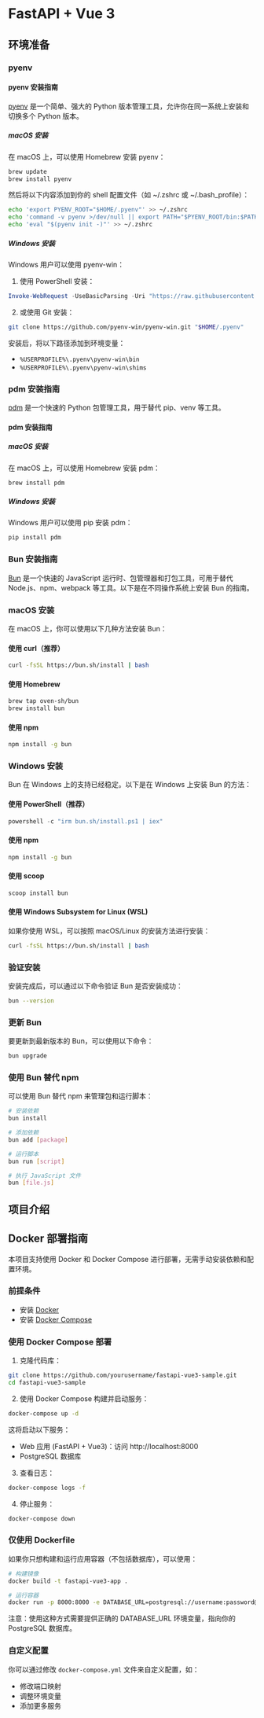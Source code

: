 # FastAPI + Vue 3

## 环境准备

### pyenv

#### pyenv 安装指南

[pyenv](https://github.com/pyenv/pyenv) 是一个简单、强大的 Python 版本管理工具，允许你在同一系统上安装和切换多个 Python 版本。

##### macOS 安装

在 macOS 上，可以使用 Homebrew 安装 pyenv：

```bash
brew update
brew install pyenv
```

然后将以下内容添加到你的 shell 配置文件（如 ~/.zshrc 或 ~/.bash_profile）：

```bash
echo 'export PYENV_ROOT="$HOME/.pyenv"' >> ~/.zshrc
echo 'command -v pyenv >/dev/null || export PATH="$PYENV_ROOT/bin:$PATH"' >> ~/.zshrc
echo 'eval "$(pyenv init -)"' >> ~/.zshrc
```

##### Windows 安装

Windows 用户可以使用 pyenv-win：

1. 使用 PowerShell 安装：

```powershell
Invoke-WebRequest -UseBasicParsing -Uri "https://raw.githubusercontent.com/pyenv-win/pyenv-win/master/pyenv-win/install-pyenv-win.ps1" -OutFile "./install-pyenv-win.ps1"; &"./install-pyenv-win.ps1"
```

2. 或使用 Git 安装：

```bash
git clone https://github.com/pyenv-win/pyenv-win.git "$HOME/.pyenv"
```

安装后，将以下路径添加到环境变量：

- `%USERPROFILE%\.pyenv\pyenv-win\bin`
- `%USERPROFILE%\.pyenv\pyenv-win\shims`

### pdm 安装指南

[pdm](https://pdm.fasterpython.com/) 是一个快速的 Python 包管理工具，用于替代 pip、venv 等工具。

#### pdm 安装指南

##### macOS 安装

在 macOS 上，可以使用 Homebrew 安装 pdm：

```bash
brew install pdm
```

##### Windows 安装

Windows 用户可以使用 pip 安装 pdm：

```bash
pip install pdm
```

### Bun 安装指南

[Bun](https://bun.sh/) 是一个快速的 JavaScript 运行时、包管理器和打包工具，可用于替代 Node.js、npm、webpack 等工具。以下是在不同操作系统上安装 Bun 的指南。

### macOS 安装

在 macOS 上，你可以使用以下几种方法安装 Bun：

#### 使用 curl（推荐）

```bash
curl -fsSL https://bun.sh/install | bash
```

#### 使用 Homebrew

```bash
brew tap oven-sh/bun
brew install bun
```

#### 使用 npm

```bash
npm install -g bun
```

### Windows 安装

Bun 在 Windows 上的支持已经稳定。以下是在 Windows 上安装 Bun 的方法：

#### 使用 PowerShell（推荐）

```powershell
powershell -c "irm bun.sh/install.ps1 | iex"
```

#### 使用 npm

```bash
npm install -g bun
```

#### 使用 scoop

```bash
scoop install bun
```

#### 使用 Windows Subsystem for Linux (WSL)

如果你使用 WSL，可以按照 macOS/Linux 的安装方法进行安装：

```bash
curl -fsSL https://bun.sh/install | bash
```

### 验证安装

安装完成后，可以通过以下命令验证 Bun 是否安装成功：

```bash
bun --version
```

### 更新 Bun

要更新到最新版本的 Bun，可以使用以下命令：

```bash
bun upgrade
```

### 使用 Bun 替代 npm

可以使用 Bun 替代 npm 来管理包和运行脚本：

```bash
# 安装依赖
bun install

# 添加依赖
bun add [package]

# 运行脚本
bun run [script]

# 执行 JavaScript 文件
bun [file.js]
```

## 项目介绍

## Docker 部署指南

本项目支持使用 Docker 和 Docker Compose 进行部署，无需手动安装依赖和配置环境。

### 前提条件

- 安装 [Docker](https://docs.docker.com/get-docker/)
- 安装 [Docker Compose](https://docs.docker.com/compose/install/)

### 使用 Docker Compose 部署

1. 克隆代码库：

```bash
git clone https://github.com/yourusername/fastapi-vue3-sample.git
cd fastapi-vue3-sample
```

2. 使用 Docker Compose 构建并启动服务：

```bash
docker-compose up -d
```

这将启动以下服务：

- Web 应用 (FastAPI + Vue3)：访问 http://localhost:8000
- PostgreSQL 数据库

3. 查看日志：

```bash
docker-compose logs -f
```

4. 停止服务：

```bash
docker-compose down
```

### 仅使用 Dockerfile

如果你只想构建和运行应用容器（不包括数据库），可以使用：

```bash
# 构建镜像
docker build -t fastapi-vue3-app .

# 运行容器
docker run -p 8000:8000 -e DATABASE_URL=postgresql://username:password@host:port/dbname fastapi-vue3-app
```

注意：使用这种方式需要提供正确的 DATABASE_URL 环境变量，指向你的 PostgreSQL 数据库。

### 自定义配置

你可以通过修改 `docker-compose.yml` 文件来自定义配置，如：

- 修改端口映射
- 调整环境变量
- 添加更多服务
